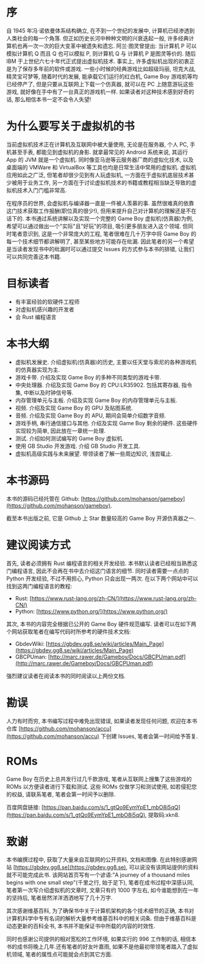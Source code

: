 # 序

自 1945 年冯·诺依曼体系结构确立, 在不到一个世纪的发展中, 计算机已经渗透到人类社会的每一个角落. 但正如历史长河中种种文明的兴衰迭起一般, 许多经典计算机也再一次一次的巨大变革中被遗失和遗忘. 阿兰·图灵曾提出: 当计算机 P 可以模拟计算机 Q 而且 Q 也可以模拟 P, 则计算机 Q 与 计算机 P 是图灵等价的. 随后 IBM 于上世纪六七十年代正式提出虚拟机技术. 事实上, 许多虚拟机出现的初衷正是为了保存多年前的软件或游戏. 一些小时候的经典游戏比如超级玛丽, 坦克大战, 精灵宝可梦等, 随着时代的发展, 能承载它们运行的红白机, Game Boy 游戏机等均已经停产了, 但是只要从互联网上下载一个仿真器, 就可以在 PC 上随意游玩这些游戏, 就好像在手中有了一台真正的游戏机一样. 如果读者对这种技术感到好奇的话, 那么相信本书一定不会令人失望!

# 为什么要写关于虚拟机的书

当前虚拟机技术正在计算机及互联网中被大量使用, 无论是在服务器, 个人 PC, 手机甚至手表, 都能见到虚拟机的身影. 就拿最常见的 Android 系统来说, 其运行 App 的 JVM 就是一个虚拟机. 同时像亚马逊等云服务器厂商的虚拟化技术, 以及桌面端的 VMWare 和 VirtualBox 等工具也均是日常生活中常用的虚拟机. 虚拟机应用如此之广泛, 但笔者却很少见到有人玩虚拟机, 一方面在于虚拟机底层技术甚少被用于业务工作, 另一方面在于讨论虚拟机技术的书籍或教程相当缺乏导致的虚拟机技术入门门槛非常高.

在程序员的世界, 会虚拟机与编译器一直是一件被人羡慕的事. 虽然很难真的依靠这门技术获取工作报酬(职位真的很少!), 但用来提升自己对计算机的理解还是不在话下的. 本书通过系统讲解以及实现一个完整的 Game Boy 虚拟机(仿真器)为例, 希望可以通过做出一个"实际"且"好玩"的项目, 吸引更多朋友进入这个领域. 但同时笔者意识到, 这是一个非常庞大的工程, 笔者很难在几十万字中将 Game Boy 的每一个技术细节都讲解明了, 甚至某些地方可能存在纰漏. 因此笔者的另一个希望是当读者发现书中的纰漏时可以通过提交 Issues 的方式参与本书的排错, 让我们可以共同完善这本书籍.

# 目标读者

- 有丰富经验的软硬件工程师
- 对虚拟机感兴趣的开发者
- 会 Rust 编程语言

# 本书大纲

- 虚拟机发展史. 介绍虚拟机(仿真器)的历史, 主要以任天堂与索尼的各种游戏机的仿真器实现为主.
- 游戏卡带. 介绍及实现 Game Boy 的多种不同类型的游戏卡带.
- 中央处理器. 介绍及实现 Game Boy 的 CPU:LR35902. 包括其寄存器, 指令集, 中断以及时钟信号等.
- 内存管理单元与主板. 介绍及实现 Game Boy 的内存管理单元与主板.
- 视频. 介绍及实现 Game Boy 的 GPU 及贴图系统.
- 音频. 介绍及实现 Game Boy 的 APU, 期间会简单介绍数字音频.
- 游戏手柄, 串行通信接口与其他. 介绍及实现 Game Boy 剩余的硬件. 这些硬件实现较为简单, 因此放在一章统一处理.
- 测试. 介绍如何测试编写的 Game Boy 虚拟机.
- 使用 GB Studio 开发游戏. 介绍 GB Studio 开发工具.
- 虚拟机高级实践与未来展望. 带领读者了解一些周边知识, 浅尝辄止.

# 本书源码

本书的源码已经托管在 Github: [https://github.com/mohanson/gameboy](https://github.com/mohanson/gameboy).

截至本书出版之前, 它是 Github 上 Star 数量较高的 Game Boy 开源仿真器之一.

# 建议阅读方式

首先, 读者必须拥有 Rust 编程语言的相关开发经验. 本书默认读者已经相当熟悉这门编程语言, 因此不会再在书中去介绍这门语言的细节. 同时读者需要一点点的 Python 开发经验, 不过不用担心, Python 只会出现一两次. 在以下两个网站中可以找到这两门编程语言的教程:

- Rust: [https://www.rust-lang.org/zh-CN/](https://www.rust-lang.org/zh-CN/)
- Python: [https://www.python.org/](https://www.python.org/)

其次, 本书的内容完全根据已公开的 Game Boy 硬件规范编写. 读者可以在如下两个网站获取笔者在编写代码时所参考的硬件技术文档:

- GbdevWiki: [https://gbdev.gg8.se/wiki/articles/Main_Page](https://gbdev.gg8.se/wiki/articles/Main_Page)
- GBCPUman: [http://marc.rawer.de/Gameboy/Docs/GBCPUman.pdf](http://marc.rawer.de/Gameboy/Docs/GBCPUman.pdf)

强烈建议读者在阅读本书的同时阅读以上两份文档.

# 勘误

人力有时而穷, 本书编写过程中难免出现错误, 如果读者发现任何问题, 欢迎在本书仓库 [https://github.com/mohanson/accu](https://github.com/mohanson/accu) 下创建 Issues, 笔者会第一时间给予答复.

# ROMs

Game Boy 在历史上总共发行过几千款游戏, 笔者从互联网上搜集了这些游戏的 ROMs 以方便读者进行下载和测试. 这些 ROMs 仅做学习和测试使用, 如若侵犯您的权益, 请联系笔者, 笔者会第一时间予以删除.

百度网盘链接: [https://pan.baidu.com/s/1_gtQo9EymYpE1_mbO8i5qQ](https://pan.baidu.com/s/1_gtQo9EymYpE1_mbO8i5qQ), 提取码:xkn8.

# 致谢

本书编撰过程中, 获取了大量来自互联网的公开资料, 文档和图像. 在此特别感谢网站 [https://gbdev.gg8.se](https://gbdev.gg8.se), 可以说没有该网站提供的资料就不可能完成此书. 该网站首页写有一个谚语:"A journey of a thousand miles begins with one small step"(千里之行, 始于足下), 笔者在成书过程中深感认同, 笔者第一次写介绍虚拟机的文章时, 文章只有约 1000 字左右, 如今谁能想到在一年的坚持后, 笔者居然洋洋洒洒地写了几十万字.

其次感谢维基百科, 为了确保书中关于计算机架构的各个技术细节的正确, 本书对计算机科学中专有名词的解析大量参考维基百科中的相关词条. 但由于维基百科是动态更新的百科全书, 本书并不能保证书中所载的内容的时效性.

同时也感谢公司提供的相对宽松的工作环境, 如果实行的 996 工作制的话, 相信本书的成书将晚上几年.还有笔者的好友叶嘉雨, 如果不是他最初带领笔者踏入了虚拟机领域, 笔者的属性点可能就会点到其它方面.
